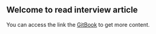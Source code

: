 ## Welcome to read interview article

You can access the link the [GitBook](https://maguohui.gitbooks.io/interview/content/) to get more content.

